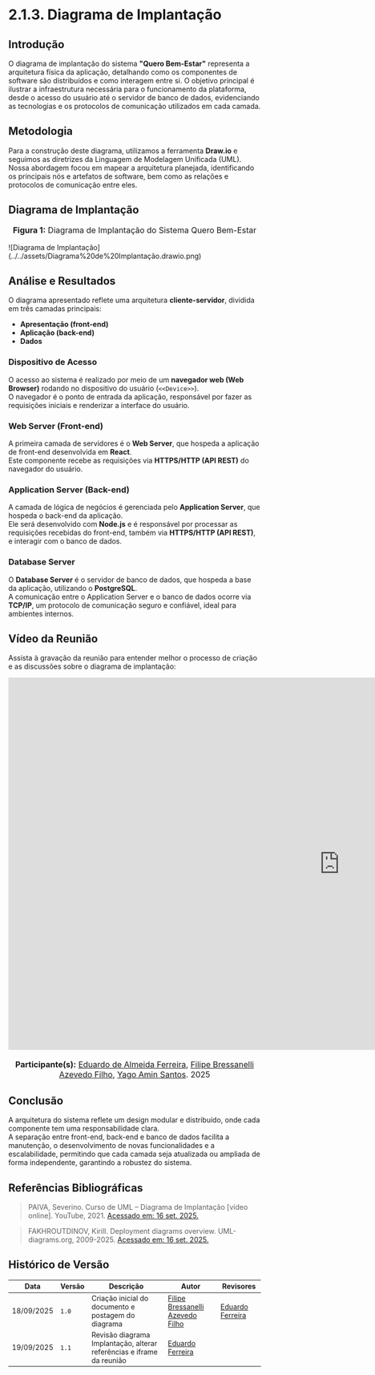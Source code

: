 # 2.1.3. Diagrama de Implantação

## Introdução
O diagrama de implantação do sistema **"Quero Bem-Estar"** representa a arquitetura física da aplicação, detalhando como os componentes de software são distribuídos e como interagem entre si. O objetivo principal é ilustrar a infraestrutura necessária para o funcionamento da plataforma, desde o acesso do usuário até o servidor de banco de dados, evidenciando as tecnologias e os protocolos de comunicação utilizados em cada camada.

## Metodologia
Para a construção deste diagrama, utilizamos a ferramenta **Draw.io** e seguimos as diretrizes da Linguagem de Modelagem Unificada (UML).  
Nossa abordagem focou em mapear a arquitetura planejada, identificando os principais nós e artefatos de software, bem como as relações e protocolos de comunicação entre eles.

## Diagrama de Implantação
<center>
    <font size="3"><p style="text-align: center"><b>Figura 1:</b> Diagrama de Implantação do Sistema Quero Bem-Estar </p></font>
</center>
![Diagrama de Implantação](../../assets/Diagrama%20de%20Implantação.drawio.png)

## Análise e Resultados
O diagrama apresentado reflete uma arquitetura **cliente-servidor**, dividida em três camadas principais:  
- **Apresentação (front-end)**  
- **Aplicação (back-end)**  
- **Dados**

### Dispositivo de Acesso
O acesso ao sistema é realizado por meio de um **navegador web (Web Browser)** rodando no dispositivo do usuário (`<<Device>>`).  
O navegador é o ponto de entrada da aplicação, responsável por fazer as requisições iniciais e renderizar a interface do usuário.

### Web Server (Front-end)
A primeira camada de servidores é o **Web Server**, que hospeda a aplicação de front-end desenvolvida em **React**.  
Este componente recebe as requisições via **HTTPS/HTTP (API REST)** do navegador do usuário.

### Application Server (Back-end)
A camada de lógica de negócios é gerenciada pelo **Application Server**, que hospeda o back-end da aplicação.  
Ele será desenvolvido com **Node.js** e é responsável por processar as requisições recebidas do front-end, também via **HTTPS/HTTP (API REST)**, e interagir com o banco de dados.

### Database Server
O **Database Server** é o servidor de banco de dados, que hospeda a base da aplicação, utilizando o **PostgreSQL**.  
A comunicação entre o Application Server e o banco de dados ocorre via **TCP/IP**, um protocolo de comunicação seguro e confiável, ideal para ambientes internos.

## Vídeo da Reunião
Assista à gravação da reunião para entender melhor o processo de criação e as discussões sobre o diagrama de implantação:

<iframe width="1321" height="743" src="https://www.youtube.com/embed/u0hN9AaNrt0" title="Gravação de Reunião - Diagrama de Implantação" frameborder="0" allow="accelerometer; autoplay; clipboard-write; encrypted-media; gyroscope; picture-in-picture; web-share" referrerpolicy="strict-origin-when-cross-origin" allowfullscreen></iframe>

<font size="3">
<p style="text-align: center">
<b>Participante(s):</b> 
<a href="https://github.com/eduardoferre" target="_blank">Eduardo de Almeida Ferreira</a>, 
<a href="https://github.com/fbressa" target="_blank">Filipe Bressanelli Azevedo Filho</a>, 
<a href="https://github.com/yagoas" target="_blank">Yago Amin Santos</a>. 2025
</p>
</font>

    
    
## Conclusão
A arquitetura do sistema reflete um design modular e distribuído, onde cada componente tem uma responsabilidade clara.  
A separação entre front-end, back-end e banco de dados facilita a manutenção, o desenvolvimento de novas funcionalidades e a escalabilidade, permitindo que cada camada seja atualizada ou ampliada de forma independente, garantindo a robustez do sistema.

## Referências Bibliográficas

> PAIVA, Severino. Curso de UML – Diagrama de Implantação [vídeo online]. YouTube, 2021. [Acessado em: 16 set. 2025.](https://www.youtube.com/watch?v=DgERD0HgggQ&t=2s) 

> FAKHROUTDINOV, Kirill. Deployment diagrams overview. UML-diagrams.org, 2009-2025. [Acessado em: 16 set. 2025.](https://www.uml-diagrams.org/deployment-diagrams-overview.html) 


## Histórico de Versão
| Data           | Versão | Descrição                                        | Autor              | Revisores |
|----------------|--------|--------------------------------------------------|--------------------|---------|
| 18/09/2025 | `1.0` | Criação inicial do documento e postagem do diagrama       | [Filipe Bressanelli Azevedo Filho](https://github.com/fbressa) |  [Eduardo Ferreira](https://github.com/eduardoferre)  |
| 19/09/2025 |`1.1`  | Revisão diagrama Implantação, alterar referências e iframe da reunião      |  [Eduardo Ferreira](https://github.com/eduardoferre) |   |


